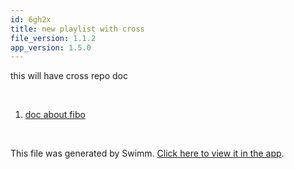 ```yaml
---
id: 6gh2x
title: new playlist with cross
file_version: 1.1.2
app_version: 1.5.0
---
```


<!-- Intro - Do not remove this comment -->
this will have cross repo doc

<br/>

<!-- Steps - Do not remove this comment -->
1. [doc about fibo](https://swimm-web-app.web.app/repos/Z2l0aHViJTNBJTNBdG8tYmUtcmVtb3ZlZC0xJTNBJTNBZXJhbi1zd2ltbQ==/docs/pqzle)


<br/>

This file was generated by Swimm. [Click here to view it in the app](https://swimm-web-app.web.app/repos/Z2l0aHViJTNBJTNBdDElM0ElM0FlcmFuLXN3aW1t/playlists/6gh2x).
